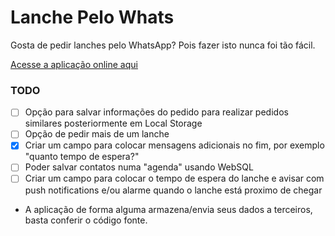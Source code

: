 # Lanche Pelo Whats 
Gosta de pedir lanches pelo WhatsApp? Pois fazer isto nunca foi tão fácil.

[Acesse a aplicação online aqui](https://terremoth.github.io/lanchepelowhats/)

### TODO
- [ ] Opção para salvar informações do pedido para realizar pedidos similares posteriormente em Local Storage
- [ ] Opção de pedir mais de um lanche
- [x] Criar um campo para colocar mensagens adicionais no fim, por exemplo "quanto tempo de espera?"
- [ ] Poder salvar contatos numa "agenda" usando WebSQL
- [ ] Criar um campo para colocar o tempo de espera do lanche e avisar com push notifications e/ou alarme quando o lanche está proximo de chegar

* A aplicação de forma alguma armazena/envia seus dados a terceiros, basta conferir o código fonte.